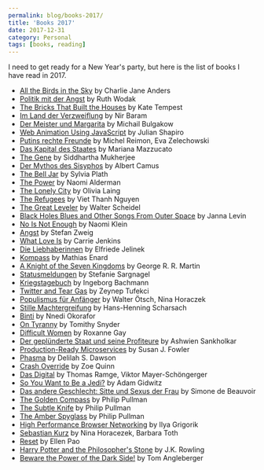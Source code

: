 ```yaml
---
permalink: blog/books-2017/
title: 'Books 2017'
date: 2017-12-31
category: Personal
tags: [books, reading]
---
```


I need to get ready for a New Year's party, but here is the list of books I have read in 2017.

- [All the Birds in the Sky](http://amzn.to/2ClEYqX) by Charlie Jane Anders
- [Politik mit der Angst](http://amzn.to/2ClFh55) by Ruth Wodak
- [The Bricks That Built the Houses](http://amzn.to/2lrOFdD) by Kate Tempest
- [Im Land der Verzweiflung](http://amzn.to/2zTxFBp) by Nir Baram
- [Der Meister und Margarita](http://amzn.to/2Cq4kUv) by Michail Bulgakow
- [Web Animation Using JavaScript](http://amzn.to/2ChszoF) by Julian Shapiro
- [Putins rechte Freunde](http://amzn.to/2zTxWEr) by Michel Reimon, Eva Zelechowski
- [Das Kapital des Staates](http://amzn.to/2CoxJyd) by Mariana Mazzucato
- [The Gene](http://amzn.to/2Cj6xlu) by Siddhartha Mukherjee
- [Der Mythos des Sisyphos](http://amzn.to/2Cg7Lhl) by Albert Camus
- [The Bell Jar](http://amzn.to/2CmxzYu) by Sylvia Plath
- [The Power](http://amzn.to/2DDvQLg) by Naomi Alderman
- [The Lonely City](http://amzn.to/2CoMelK) by Olivia Laing
- [The Refugees](http://amzn.to/2lqiOu0) by Viet Thanh Nguyen
- [The Great Leveler](http://amzn.to/2CeuoTc) by Walter Scheidel
- [Black Holes Blues and Other Songs From Outer Space](http://amzn.to/2CjlsMg) by Janna Levin
- [No Is Not Enough](http://amzn.to/2CoM3Hb) by Naomi Klein
- [Angst](http://amzn.to/2CmfA4p) by Stefan Zweig
- [What Love Is](http://amzn.to/2lsCuNE) by Carrie Jenkins
- [Die Liebhaberinnen](http://amzn.to/2zTRokz) by Elfriede Jelinek
- [Kompass](http://amzn.to/2ChsaCE) by Mathias Enard
- [A Knight of the Seven Kingdoms](http://amzn.to/2Cmgg9X) by George R. R. Martin
- [Statusmeldungen](http://amzn.to/2Cq4XgP) by Stefanie Sargnagel
- [Kriegstagebuch](http://amzn.to/2q7qqGx) by Ingeborg Bachmann
- [Twitter and Tear Gas](http://amzn.to/2CqGyry) by Zeynep Tufekci
- [Populismus für Anfänger](http://amzn.to/2DExlsG) by Walter Ötsch, Nina Horaczek
- [Stille Machtergreifung](http://amzn.to/2CkdxOT) by Hans-Henning Scharsach
- [Binti](http://amzn.to/2q4tDqp) by Nnedi Okorafor
- [On Tyranny](http://amzn.to/2ChsC3O) by Tomithy Snyder
- [Difficult Women](http://amzn.to/2CmYNOy) by Roxanne Gay
- [Der geplünderte Staat und seine Profiteure](http://amzn.to/2DDxPix) by Ashwien Sankholkar
- [Production-Ready Microservices](http://amzn.to/2lsdVAl) by Susan J. Fowler
- [Phasma](http://amzn.to/2Cl6HIn) by Delilah S. Dawson
- [Crash Override](http://amzn.to/2zVB9DG) by Zoe Quinn
- [Das Digital](http://amzn.to/2CgjNY5) by Thomas Ramge, Viktor Mayer-Schöngerger
- [So You Want to Be a Jedi?](http://amzn.to/2CqpySi) by Adam Gidwitz
- [Das andere Geschlecht: Sitte und Sexus der Frau](http://amzn.to/2Cg8Up9) by Simone de Beauvoir
- [The Golden Compass](http://amzn.to/2q5jtFV) by Philip Pullman
- [The Subtle Knife](http://amzn.to/2q5jtFV) by Philip Pullman
- [The Amber Spyglass](http://amzn.to/2q5jtFV) by Philip Pullman
- [High Performance Browser Networking](http://amzn.to/2CmgPR7) by Ilya Grigorik
- [Sebastian Kurz](http://amzn.to/2DEPVki) by Nina Horacezek, Barbara Toth
- [Reset](Reset) by Ellen Pao
- [Harry Potter and the Philosopher's Stone](http://amzn.to/2zSdPqm) by J.K. Rowling
- [Beware the Power of the Dark Side!](http://amzn.to/2CjmurC) by Tom Angleberger
